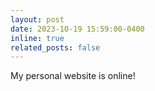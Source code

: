 ```yaml
---
layout: post
date: 2023-10-19 15:59:00-0400
inline: true
related_posts: false
---
```


My personal website is online!

